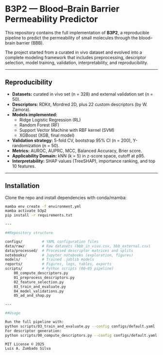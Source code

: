 # B3P2 — Blood–Brain Barrier Permeability Predictor

This repository contains the full implementation of **B3P2**, a reproducible pipeline to predict the permeability of small molecules through the blood–brain barrier (BBB).  

The project started from a curated in vivo dataset and evolved into a complete modeling framework that includes preprocessing, descriptor selection, model training, validation, interpretability, and reproducibility.  

---

## Reproducibility

- **Datasets:** curated in vivo set (n = 328) and external validation set (n = 50).  
- **Descriptors:** RDKit, Mordred 2D, plus 22 custom descriptors (by W. Zamora).  
- **Models implemented:**  
  - Ridge Logistic Regression (RL)  
  - Random Forest (RF)  
  - Support Vector Machine with RBF kernel (SVM)  
  - XGBoost (XGB, final model)  
- **Validation strategy:** 5-fold CV, bootstrap 95% CI (n = 200), Y-randomization (n = 50).  
- **Metrics:** AUROC, AUPRC, MCC, Balanced Accuracy, Brier score.  
- **Applicability Domain:** kNN (k = 5) in z-score space, cutoff at p95.  
- **Interpretability:** SHAP values (TreeSHAP), importance ranking, and top 10 features.  

---

## Installation

Clone the repo and install dependencies with conda/mamba:

```bash
mamba env create -f environment.yml
mamba activate b3p2
pip install -r requirements.txt

---

##Repository structure

configs/         # YAML configuration files
data/raw/        # Raw datasets (bbb_in_vivo.csv, bbb_external.csv)
data/processed/  # Processed descriptor matrices and splits
notebooks/       # Jupyter notebooks (exploration, figures)
models/          # Trained .joblib models
reports/         # Figures, logs, tables, exports
scripts/         # Python scripts (00–05 pipeline)
    00_compute_descriptors.py
    01_preprocess_descriptors.py
    02_feature_selection.py
    03_train_and_evaluate.py
    04_model_validations.py
    05_ad_and_shap.py

---

##Usage

Run the full pipeline with:
python scripts/03_train_and_evaluate.py --config configs/default.yaml
For descriptor generation:
python scripts/00_compute_descriptors.py --config configs/default.yaml

MIT License © 2025
Luis A. Zumbado Silva
